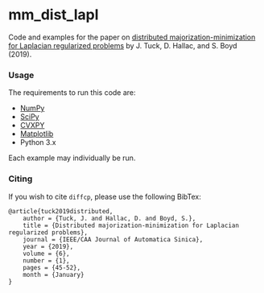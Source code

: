 # mm_dist_lapl

Code and examples for the paper on [distributed majorization-minimization for Laplacian regularized problems](https://stanford.edu/~boyd/papers/pdf/mm_dist_lapl.pdf) by J. Tuck, D. Hallac, and S. Boyd (2019).

### Usage

The requirements to run this code are:
* [NumPy](https://github.com/numpy/numpy)
* [SciPy](https://github.com/scipy/scipy)
* [CVXPY](https://www.cvxpy.org)
* [Matplotlib](https://matplotlib.org/index.html)
* Python 3.x

Each example may individually be run.

### Citing
If you wish to cite `diffcp`, please use the following BibTex:

```
@article{tuck2019distributed,
	author = {Tuck, J. and Hallac, D. and Boyd, S.},
	title = {Distributed majorization-minimization for Laplacian regularized problems},
	journal = {IEEE/CAA Journal of Automatica Sinica},
	year = {2019},
	volume = {6},
	number = {1},
	pages = {45-52},
	month = {January}
}
```